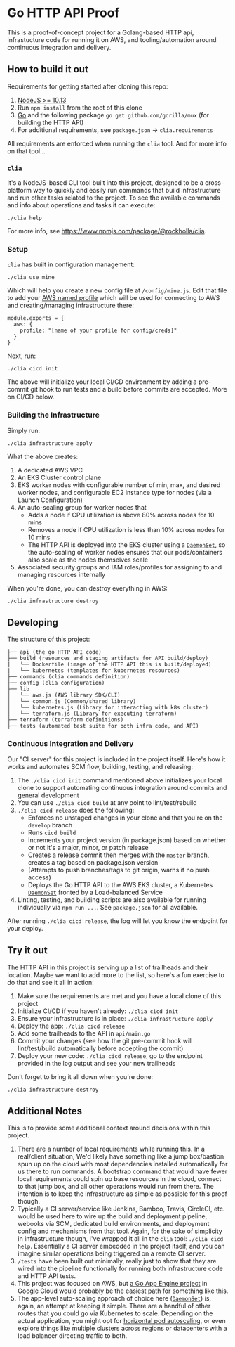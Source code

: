 # Go HTTP API Proof

This is a proof-of-concept project for a Golang-based HTTP api, infrastucture code for running it on AWS, and tooling/automation around continuous integration and delivery.

## How to build it out

Requirements for getting started after cloning this repo:

1. [NodeJS >= 10.13](https://github.com/nodenv/nodenv)
2. Run `npm install` from the root of this clone
3. [Go](https://github.com/syndbg/goenv) and the following package `go get github.com/gorilla/mux` (for building the HTTP API)
4. For additional requirements, see `package.json` -> `clia.requirements`

All requirements are enforced when running the `clia` tool. And for more info on that tool...

### `clia`

It's a NodeJS-based CLI tool built into this project, designed to be a cross-platform way to quickly and easily run commands that build infrastructure and run other tasks related to the project. To see the available commands and info about operations and tasks it can execute:

```
./clia help
```

For more info, see https://www.npmjs.com/package/@rockholla/clia.

### Setup

`clia` has built in configuration management:

```
./clia use mine
```

Which will help you create a new config file at `/config/mine.js`. Edit that file to add your [AWS named profile](https://docs.aws.amazon.com/cli/latest/userguide/cli-multiple-profiles.html) which will be used for connecting to AWS and creating/managing infrastructure there:

```
module.exports = {
  aws: {
    profile: "[name of your profile for config/creds]"
  }
}
```

Next, run:

```
./clia cicd init
```

The above will initialize your local CI/CD environment by adding a pre-commit git hook to run tests and a build before commits are accepted. More on CI/CD below.

### Building the Infrastructure

Simply run:

```
./clia infrastructure apply
```

What the above creates:

1. A dedicated AWS VPC
2. An EKS Cluster control plane
3. EKS worker nodes with configurable number of min, max, and desired worker nodes, and configurable EC2 instance type for nodes (via a Launch Configuration)
4. An auto-scaling group for worker nodes that
    * Adds a node if CPU utilization is above 80% across nodes for 10 mins
    * Removes a node if CPU utilization is less than 10% across nodes for 10 mins
    * The HTTP API is deployed into the EKS cluster using a [`DaemonSet`](https://kubernetes.io/docs/concepts/workloads/controllers/daemonset/), so the auto-scaling of worker nodes ensures that our pods/containers also scale as the nodes themselves scale
4. Associated security groups and IAM roles/profiles for assigning to and managing resources internally

When you're done, you can destroy everything in AWS:

```
./clia infrastructure destroy
```

## Developing

The structure of this project:

```
├── api (the go HTTP API code)
├── build (resources and staging artifacts for API build/deploy)
|   └── Dockerfile (image of the HTTP API this is built/deployed)
|   └── kubernetes (templates for kubernetes resources)
├── commands (clia commands definition)
├── config (clia configuration)
├── lib
│   └── aws.js (AWS library SDK/CLI)
│   └── common.js (Common/shared library)
│   └── kubernetes.js (Library for interacting with k8s cluster)
│   └── terraform.js (Library for executing terraform)
├── terraform (terraform definitions)
├── tests (automated test suite for both infra code, and API)
```

### Continuous Integration and Delivery

Our "CI server" for this project is included in the project itself. Here's how it works and automates SCM flow, building, testing, and releasing:

1. The `./clia cicd init` command mentioned above initializes your local clone to support automating continuous integration around commits and general development
2. You can use `./clia cicd build` at any point to lint/test/rebuild
3. `./clia cicd release` does the following:
    * Enforces no unstaged changes in your clone and that you're on the `develop` branch
    * Runs `cicd build`
    * Increments your project version (in package.json) based on whether or not it's a major, minor, or patch release
    * Creates a release commit then merges with the `master` branch, creates a tag based on package.json version
    * (Attempts to push branches/tags to git origin, warns if no push access)
    * Deploys the Go HTTP API to the AWS EKS cluster, a Kubernetes [`DaemonSet`](https://kubernetes.io/docs/concepts/workloads/controllers/daemonset/) fronted by a Load-balanced Service
4. Linting, testing, and building scripts are also available for running individually via `npm run ...`. See `package.json` for all available.

After running `./clia cicd release`, the log will let you know the endpoint for your deploy.

## Try it out

The HTTP API in this project is serving up a list of trailheads and their location. Maybe we want to add more to the list, so here's a fun exercise to do that and see it all in action:

1. Make sure the requirements are met and you have a local clone of this project
2. Initialize CI/CD if you haven't already: `./clia cicd init`
3. Ensure your infrastructure is in place: `./clia infrastructure apply`
4. Deploy the app: `./clia cicd release`
5. Add some trailheads to the API in `api/main.go`
6. Commit your changes (see how the git pre-commit hook will lint/test/build automatically before accepting the commit)
7. Deploy your new code: `./clia cicd release`, go to the endpoint provided in the log output and see your new trailheads

Don't forget to bring it all down when you're done:

```
./clia infrastructure destroy
```

## Additional Notes

This is to provide some additional context around decisions within this project.

1. There are a number of local requirements while running this. In a real/client situation, We'd likely have something like a jump box/bastion spun up on the cloud with most dependencies installed automatically for us there to run commands. A bootstrap command that would have fewer local requirements could spin up base resources in the cloud, connect to that jump box, and all other operations would run from there. The intention is to keep the infrastructure as simple as possible for this proof though.
2. Typically a CI server/service like Jenkins, Bamboo, Travis, CircleCI, etc. would be used here to wire up the build and deployment pipeline, webooks via SCM, dedicated build environments, and deployment config and mechanisms from that tool. Again, for the sake of simplicity in infrastructure though, I've wrapped it all in the `clia` tool: `./clia cicd help`. Essentially a CI server embedded in the project itself, and you can imagine similar operations being triggered on a remote CI server.
3. `/tests` have been built out minimally, really just to show that they are wired into the pipeline functionally for running both infrastructure code and HTTP API tests.
3. This project was focused on AWS, but [a Go App Engine project](https://cloud.google.com/appengine/docs/standard/go/quickstart) in Google Cloud would probably be the easiest path for something like this.
4. The app-level auto-scaling approach of choice here ([`DaemonSet`](https://kubernetes.io/docs/concepts/workloads/controllers/daemonset/)) is, again, an attempt at keeping it simple. There are a handful of other routes that you could go via Kubernetes to scale. Depending on the actual application, you might opt for [horizontal pod autoscaling](https://kubernetes.io/docs/tasks/run-application/horizontal-pod-autoscale/), or even explore things like multiple clusters across regions or datacenters with a load balancer directing traffic to both.
